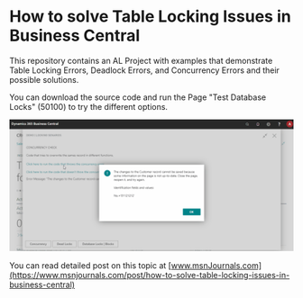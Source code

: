 # How to solve Table Locking Issues in Business Central

This repository contains an AL Project with examples that demonstrate Table Locking Errors, Deadlock Errors, and Concurrency Errors and their possible solutions.

You can download the source code and run the Page "Test Database Locks" (50100) to try the different options.

![DEMO](./media/DatabaseLocks.gif)

You can read detailed post on this topic at [www.msnJournals.com](https://www.msnjournals.com/post/how-to-solve-table-locking-issues-in-business-central)


